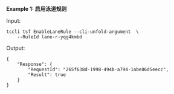 **Example 1: 启用泳道规则**



Input: 

```
tccli tsf EnableLaneRule --cli-unfold-argument  \
    --RuleId lane-r-yqg4kmbd
```

Output: 
```
{
    "Response": {
        "RequestId": "265f638d-1998-494b-a794-1abe86d5eecc",
        "Result": true
    }
}
```

